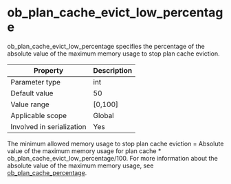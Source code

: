 ob_plan_cache_evict_low_percentage
=======================================================
<!-- # docslug#/oceanbase-database/oceanbase-database/V4.0.0/ob_plan_cache_evict_low_percentage-1-2-3 -->
ob_plan_cache_evict_low_percentage specifies the percentage of the absolute value of the maximum memory usage to stop plan cache eviction.

| **Property** | **Description** |
|---------|------------|
| Parameter type | int |
| Default value | 50 |
| Value range | [0,100] |
| Applicable scope | Global |
| Involved in serialization | Yes |

The minimum allowed memory usage to stop plan cache eviction = Absolute value of the maximum memory usage for plan cache * ob_plan_cache_evict_low_percentage/100. For more information about the absolute value of the maximum memory usage, see [ob_plan_cache_percentage](../200.system-variable-for-mysql/8600.ob_plan_cache_percentage-1-2-3.md).
